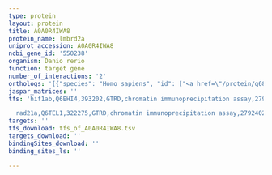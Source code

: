 ```yaml
---
type: protein
layout: protein
title: A0A0R4IWA8
protein_name: lmbrd2a
uniprot_accession: A0A0R4IWA8
ncbi_gene_id: '550238'
organism: Danio rerio
function: target gene
number_of_interactions: '2'
orthologs: '[{"species": "Homo sapiens", "id": ["<a href=\"/protein/q68dh5\">Q68DH5</a>"]}, {"species": "Mus musculus", "id": ["<a href=\"/protein/q8c561\">Q8C561</a>"]}, {"species": "Rattus norvegicus", "id": ["<a href=\"/protein/d3zup8\">D3ZUP8</a>"]}, {"species": "Drosophila melanogaster", "id": ["<a href=\"/protein/q8mrq4\">Q8MRQ4</a>"]}, {"species": "Caenorhabditis elegans", "id": ["<a href=\"/protein/q18695\">Q18695</a>"]}]'
jaspar_matrices: ''
tfs: 'hif1ab,Q6EHI4,393202,GTRD,chromatin immunoprecipitation assay,27924024%5Buid%5D,No

  rad21a,Q6TEL1,322275,GTRD,chromatin immunoprecipitation assay,27924024%5Buid%5D,No'
targets: ''
tfs_download: tfs_of_A0A0R4IWA8.tsv
targets_download: ''
bindingSites_download: ''
binding_sites_ls: ''

---
```

